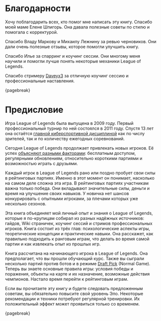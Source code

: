 # Благодарности

Хочу поблагодарить всех, кто помог мне написать эту книгу. Спасибо моей маме Елене Шпигорь. Она давала полезные советы по стилю и помогала с корректурой.

Спасибо Владу Маркову и Михаилу Лежнину за ревью черновиков. Они дали очень полезные отзывы, которое помогли улучшить книгу.

Спасибо Илье за спарринг и коучинг сессии. Они многому меня научили и помогли лучше понять некоторые механики League of Legends.

Спасибо стримеру [Daveyx3](https://www.twitch.tv/daveyx3) за отличную коучинг сессию и профессиональные наставления.

{pagebreak}

# Предисловие

Игра League of Legends была выпущена в 2009 году. Первый профессиональный турнир по ней состоялся в 2011 году. Спустя 13 лет она остаётся [главной киберспортивной дисциплиной](https://en.wikipedia.org/wiki/League_of_Legends_in_esports) как по числу зрителей, так и по количеству ежегодных соревнований.

Сегодня League of Legends продолжает привлекать новых игроков. Её успех [объясняют разными факторами](https://www.unrankedsmurfs.com/blog/why-is-league-of-legends-so-popular): бесплатным доступом, регулярными обновлениям, относительно короткими партиями и возможностью играть с друзьями.

Каждый игрок в League of Legends рано или поздно пробует свои силы в рейтинговых партиях. Именно в этот момент он понимает, насколько на самом деле сложна эта игра. В рейтинговых партиях участникам важна только победа. Они вкладывают значительные силы, деньги и время на улучшение своих навыков. У новичка нет шансов конкурировать с опытными игроками, за плечами которых уже несколько сезонов.

Эта книга объединяет мой личный опыт и знания о League of Legends, которые я по-крупицам собирал из разных надёжных источников: гайдов, Wiki страничек, коучинг сессий и стримов профессиональных игроков. Книга состоит из трёх глав: психологические аспекты игры, теоретические концепции и практические навыки. Она расскажет, как правильно подходить к ранговым играм, что делать во время самой партии и как извлекать опыт из прошлых игр.

Книга рассчитана на начинающего игрока в League of Legends. Она предполагает, что вы прошли обучающий курс. Также вы сыграли несколько партий против ботов и в режиме [Draft Pick](https://leagueoflegends.fandom.com/wiki/Draft_Pick) (Normal Game). Теперь вы знаете основные правила игры: условия победы и поражения, объекты на карте и их назначение, возможные действия чемпионов. Настало время перейти к рейтинговым играм.

Если вы прочитаете эту книгу и будете следовать предложенным советам, вы обязательно повысите свой уровень Эло. Некоторые рекомендации и техники потребуют регулярной тренировки. Их положительный эффект может проявиться только со временем.

{pagebreak}
